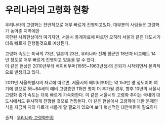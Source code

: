# 우리나라의 고령화 현황

우리나라의 고령화는 전반적으로 매우 빠르게 진행되고있다. 대부분의 사람들은 고령화가 농어촌 지역에만  
국한된 사회현상이라 여기지만, 서울시 통계자료에 따르면 오히려 서울과 같은 대도시가 더욱 빠르게 진행될것으로 예상된다.

고령화 속도는 미국의 73년, 일본의 23년, 우리나라 전체 평균인 18년과 비교해도 14
년 정도로 매우 빠르게 진행되고 있음을 알 수 있다.  
이 같은 현상은 2010년부터 베이비부머(1955~1963년생)의 은퇴가 시작되면서 본격적으로 발생되고 있다.

2011년 서울특별시의 자료에 따르면, 서울시의 베이비부머는 약 153만 명 정도이며 여기에 앞으로
55~64세의 예비 고령층인 115만 명이 더 추가될 경우, 향후 10년의 서울시 고령화 증가
속도는 더욱 빠르게 가속화한다. 이 같은 서울시의 고령화 추이는 국내의 대도시에서도
유사하게 진행될 것으로 전망된다. 이 같은 현실에서 고령화에 대한 문제인식을 지금까
지와 다르게 새롭게 할 필요가 있으며 보다 혁신적인 대안마련이 필요하다

출처 : [우리나라 고령화현황](http://www.kres.or.kr/updata/ndata/nanna2015081217185397.pdf#page=147)
